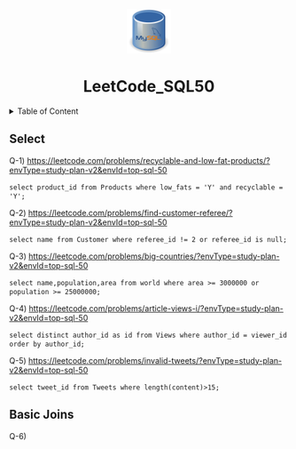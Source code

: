 <div align="center">
    <img src="SQL_logo.png" alt="Logo" width="80" height="80">
    <h1 align="center">LeetCode_SQL50</h1>
</div>
<details>
<summary>Table of Content</summary>
<ol>
    <li>
        <a href="#select">Select</a>
    </li>
    <li>
        <a href="#basic-joins">Basic of Joins</a>
    </li>
</ol>

</details>

## Select 

Q-1) https://leetcode.com/problems/recyclable-and-low-fat-products/?envType=study-plan-v2&envId=top-sql-50 

    select product_id from Products where low_fats = 'Y' and recyclable = 'Y';

Q-2) https://leetcode.com/problems/find-customer-referee/?envType=study-plan-v2&envId=top-sql-50

    select name from Customer where referee_id != 2 or referee_id is null;

Q-3) https://leetcode.com/problems/big-countries/?envType=study-plan-v2&envId=top-sql-50

    select name,population,area from world where area >= 3000000 or population >= 25000000;

Q-4) https://leetcode.com/problems/article-views-i/?envType=study-plan-v2&envId=top-sql-50

    select distinct author_id as id from Views where author_id = viewer_id order by author_id;

Q-5) https://leetcode.com/problems/invalid-tweets/?envType=study-plan-v2&envId=top-sql-50

    select tweet_id from Tweets where length(content)>15;

## Basic Joins

Q-6) 
